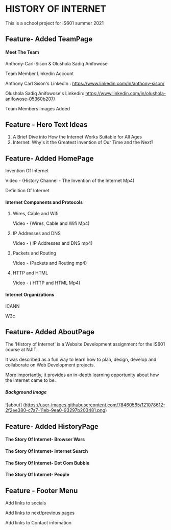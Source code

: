 # HISTORY OF INTERNET
This is a school project for IS601 summer 2021

## Feature- Added TeamPage
#### Meet The Team

Anthony-Carl-Sison & Olushola Sadiq Anifowose

Team Member Linkedin Account

Anthony Carl Sison's LinkedIn : https://www.linkedin.com/in/anthony-sison/


Olushola Sadiq Anifowose's Linkedin: https://www.linkedin.com/in/olushola-anifowose-05360b207/

Team Members Images Added

## Feature - Hero Text Ideas
1) A Brief Dive into How the Internet Works Suitable for All Ages
2) Internet: Why's it the Greatest Invention of Our Time and the Next?



## Feature- Added HomePage
Invention Of Internet

Video - (History Channel - The Invention of the Internet Mp4)

Definition Of Internet

#### Internet Components and Protocols
1. Wires, Cable and Wifi 

   Video - {Wires, Cable and Wifi Mp4)

2. IP Addresses and DNS

   Video - ( IP Addresses and DNS mp4)

3. Packets and Routing

   Video - (Packets and Routing mp4)

4. HTTP and HTML

   Video - ( HTTP and HTML Mp4)

#### Internet Organizations
ICANN

W3c


## Feature- Added AboutPage
The 'History of Internet' is a Website Development assignment for the IS601 course at NJIT.

It was described as a fun way to learn how to plan, design, develop and collaborate on Web Development projects.

More importantly, it provides an in-depth learning opportunity about how the Internet came to be.

##### Background Image
![about] (https://user-images.githubusercontent.com/78460565/121078612-2f2ee380-c7a7-11eb-9ea0-93297b203481.png)



## Feature- Added HistoryPage

#### The Story Of Internet- Browser Wars

#### The Story Of Internet- Internet Search

#### The Story Of Internet- Dot Com Bubble

#### The Story Of Internet- People


## Feature - Footer Menu
Add links to socials

Add links to next/previous pages

Add links to Contact infomation


